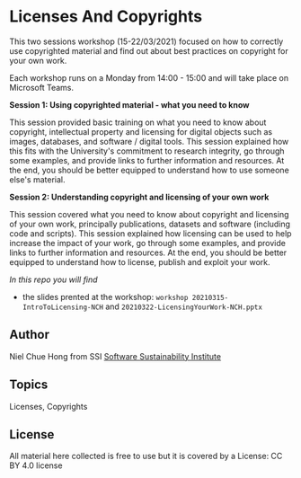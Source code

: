 # Licenses And Copyrights

This two sessions workshop (15-22/03/2021) focused on how to correctly use copyrighted material and find out about best practices on copyright for your own work. 

Each workshop runs on a Monday from 14:00 - 15:00 and will take place on Microsoft Teams.

**Session 1: Using copyrighted material - what you need to know**

This session provided basic training on what you need to know about copyright, intellectual property and licensing for digital objects such as images, databases, and software / digital tools. 
This session explained how this fits with the University's commitment to research integrity, go through some examples, and provide links to further information and resources. At the end, you should be better equipped to understand how to use someone else's material. 

**Session 2: Understanding copyright and licensing of your own work** 

This session covered what you need to know about copyright and licensing of your own work, principally publications, datasets and software (including code and scripts). This session explained how licensing can be used to help increase the impact of your work, go through some examples, and provide links to further information and resources. At the end, you should be better equipped to understand how to license, publish and exploit your work. 

*In this repo you will find*

- the slides prented at the workshop: `workshop 20210315-IntroToLicensing-NCH` and `20210322-LicensingYourWork-NCH.pptx`


## Author
Niel Chue Hong from SSI [Software Sustainability Institute](https://www.software.ac.uk/about/staff/person/neil-chue-hong)

## Topics
Licenses, Copyrights

## License
All material here collected is free to use but it is covered by a License: CC BY 4.0 license
